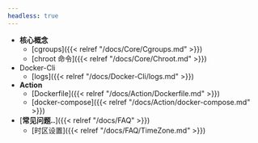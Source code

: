 ```yaml
---
headless: true
---
```


- **核心概念**
  - [cgroups]({{< relref "/docs/Core/Cgroups.md" >}})
  - [chroot 命令]({{< relref "/docs/Core/Chroot.md" >}})
- Docker-Cli
  - [logs]({{< relref "/docs/Docker-Cli/logs.md" >}})
- **Action**
  - [Dockerfile]({{< relref "/docs/Action/Dockerfile.md" >}})
  - [docker-compose]({{< relref "/docs/Action/docker-compose.md" >}})
- [**常见问题..**]({{< relref "/docs/FAQ" >}})
  - [时区设置]({{< relref "/docs/FAQ/TimeZone.md" >}})

